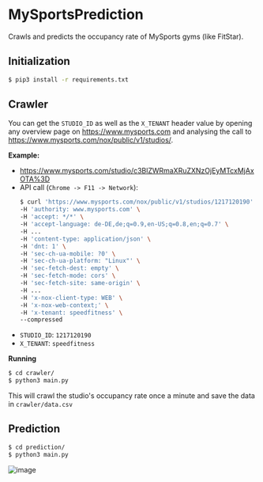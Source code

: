 # MySportsPrediction
Crawls and predicts the occupancy rate of MySports gyms (like FitStar).

## Initialization
```bash
$ pip3 install -r requirements.txt
```

## Crawler
You can get the `STUDIO_ID` as well as the `X_TENANT` header value by opening any overview page on https://www.mysports.com and analysing the call to https://www.mysports.com/nox/public/v1/studios/.

**Example:**
- https://www.mysports.com/studio/c3BlZWRmaXRuZXNzOjEyMTcxMjAxOTA%3D
- API call (`Chrome -> F11 -> Network`):
  ```bash
  $ curl 'https://www.mysports.com/nox/public/v1/studios/1217120190' \
  -H 'authority: www.mysports.com' \
  -H 'accept: */*' \
  -H 'accept-language: de-DE,de;q=0.9,en-US;q=0.8,en;q=0.7' \
  -H ...
  -H 'content-type: application/json' \
  -H 'dnt: 1' \
  -H 'sec-ch-ua-mobile: ?0' \
  -H 'sec-ch-ua-platform: "Linux"' \
  -H 'sec-fetch-dest: empty' \
  -H 'sec-fetch-mode: cors' \
  -H 'sec-fetch-site: same-origin' \
  -H ...
  -H 'x-nox-client-type: WEB' \
  -H 'x-nox-web-context;' \
  -H 'x-tenant: speedfitness' \
  --compressed
- `STUDIO_ID`: `1217120190`
- `X_TENANT`: `speedfitness`

**Running**
```bash
$ cd crawler/
$ python3 main.py
```
This will crawl the studio's occupancy rate once a minute and save the data in `crawler/data.csv`

## Prediction
```bash
$ cd prediction/
$ python3 main.py
```
![image](https://user-images.githubusercontent.com/54217818/230766384-f8e29119-5a2d-445c-be61-00fa07b5499a.png)
